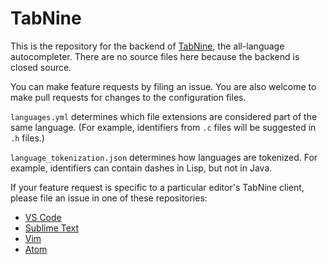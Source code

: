 # TabNine

This is the repository for the backend of [TabNine](https://tabnine.com), the all-language autocompleter.
There are no source files here because the backend is closed source.

You can make feature requests by filing an issue. You are also welcome to make pull requests for changes to the configuration files.

`languages.yml` determines which file extensions are considered part of the same language. (For example, identifiers from `.c` files will be suggested in `.h` files.)

`language_tokenization.json` determines how languages are tokenized. For example, identifiers can contain dashes in Lisp, but not in Java.

If your feature request is specific to a particular editor's TabNine client, please file an issue in one of these repositories:

- [VS Code](https://github.com/zxqfl/tabnine-vscode)
- [Sublime Text](https://github.com/zxqfl/tabnine-sublime)
- [Vim](https://github.com/zxqfl/tabnine-vim)
- [Atom](https://github.com/zxqfl/tabnine-atom)
